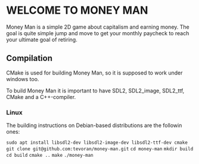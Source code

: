 # WELCOME TO MONEY MAN

Money Man is a simple 2D game about capitalism and earning money.
The goal is quite simple jump and move to get your monthly paycheck
to reach your ultimate goal of retiring.

## Compilation

CMake is used for building Money Man, so it is supposed to work under
windows too.

To build Money Man it is important to have SDL2, SDL2_image, SDL2_ttf,
CMake and a C++-compiler.

### Linux

The building instructions on Debian-based distributions are the followin
ones:

`sudo apt install libsdl2-dev libsdl2-image-dev libsdl2-ttf-dev cmake`
`git clone git@github.com:tevoran/money-man.git`
`cd money-man`
`mkdir build`
`cd build`
`cmake ..`
`make`
`./money-man`
